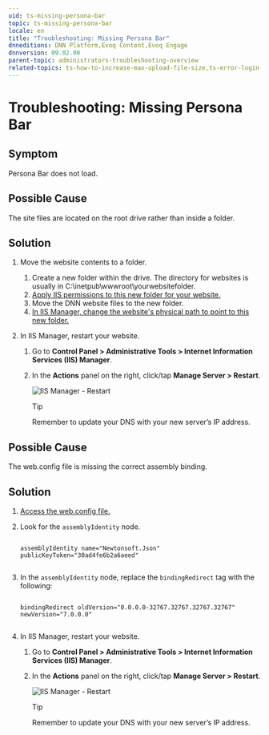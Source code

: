 ```yaml
---
uid: ts-missing-persona-bar
topic: ts-missing-persona-bar
locale: en
title: "Troubleshooting: Missing Persona Bar"
dnneditions: DNN Platform,Evoq Content,Evoq Engage
dnnversion: 09.02.00
parent-topic: administrators-troubleshooting-overview
related-topics: ts-how-to-increase-max-upload-file-size,ts-error-login-ip-filtering-is-currently-disabled,ts-error-another-user-has-taken-action-on-the-page,ts-error-unknown-server-tag-DNNComboBox,ts-error-could-not-load-awssdk,ts-error-sql-timeout,ts-error-argumentnullexception-after-move-upgrade,ts-install-missing-resources,ts-mixed-content-ssl,ts-broken-profile-image,ts-page-remains-in-draft,ts-unable-to-remove-page-redirect-urls,ts-site-theme-not-loading,ts-incomplete-content-localization
---
```


# Troubleshooting: Missing Persona Bar

## Symptom

Persona Bar does not load.

## Possible Cause

The site files are located on the root drive rather than inside a folder.

## Solution

1.  Move the website contents to a folder.
    1.  Create a new folder within the drive. The directory for websites is usually in C:\\inetpub\\wwwroot\\yourwebsitefolder.
    2.  [Apply IIS permissions to this new folder for your website.](xref:set-up-dnn-folder)
    3.  Move the DNN website files to the new folder.
    4.  [In IIS Manager, change the website's physical path to point to this new folder.](xref:set-up-iis#tsk-set-up-iis__point-to-DNN-folder)
2.  In IIS Manager, restart your website.
    
    1.  Go to **Control Panel \> Administrative Tools \> Internet Information Services (IIS) Manager**.
        
    2.  In the **Actions** panel on the right, click/tap **Manage Server \> Restart**.
        
          
        
        ![IIS Manager - Restart](/images/scr-IISManager-restart.png)
        
          
        > [!TIP]
        > Remember to update your DNS with your new server’s IP address.
        

## Possible Cause

The web.config file is missing the correct assembly binding.

## Solution

1.  [Access the web.config file.](xref:access-web-config)
2.  Look for the `assemblyIdentity` node.
    
    ```
    
    assemblyIdentity name="Newtonsoft.Json" publicKeyToken="30ad4fe6b2a6aeed"
    						
    ```
    
3.  In the `assemblyIdentity` node, replace the `bindingRedirect` tag with the following:
    
    ```
    
    bindingRedirect oldVersion="0.0.0.0-32767.32767.32767.32767" newVersion="7.0.0.0"
    						
    ```
    
4.  In IIS Manager, restart your website.
    
    1.  Go to **Control Panel \> Administrative Tools \> Internet Information Services (IIS) Manager**.
        
    2.  In the **Actions** panel on the right, click/tap **Manage Server \> Restart**.
        
          
        
        ![IIS Manager - Restart](/images/scr-IISManager-restart.png)
        
          
        > [!TIP]
        > Remember to update your DNS with your new server’s IP address.